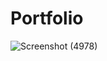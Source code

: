 # Portfolio
![Screenshot (4978)](https://user-images.githubusercontent.com/54750557/124385615-1f49e700-dcf4-11eb-8732-fc62b91aeaa7.png)




